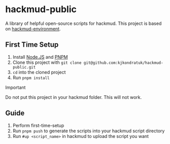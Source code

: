 # hackmud-public

A library of helpful open-source scripts for hackmud. This project is based on [hackmud-environment](https://github.com/samualtnorman/hackmud-environment).

## First Time Setup
1. Install [Node.JS](https://nodejs.org/en/download) and [PNPM](https://pnpm.io/installation)
2. Clone this project with `git clone git@github.com:kjkondratuk/hackmud-public.git`
3. `cd` into the cloned project
4. Run `pnpm install`

> [!IMPORTANT]
> Do not put this project in your hackmud folder. This will not work.

## Guide

1. Perform first-time-setup
2. Run `pnpm push` to generate the scripts into your hackmud script directory
3. Run `#up <script_name>` in hackmud to upload the script you want